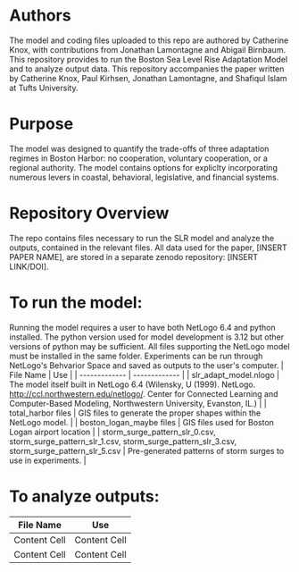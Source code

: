 # Authors
The model and coding files uploaded to this repo are authored by Catherine Knox, with contributions from Jonathan Lamontagne and Abigail Birnbaum. This repository provides to run the Boston Sea Level Rise Adaptation Model and to analyze output data. This repository accompanies the paper written by Catherine Knox, Paul Kirhsen, Jonathan Lamontagne, and Shafiqul Islam at Tufts University. 

# Purpose
The model was designed to quantify the trade-offs of three adaptation regimes in Boston Harbor: no cooperation, voluntary cooperation, or a regional authority. The model contains options for expliclty incorporating numerous levers in coastal, behavioral, legislative, and financial systems.

# Repository Overview
The repo contains files necessary to run the SLR model and analyze the outputs, contained in the relevant files. All data used for the paper, [INSERT PAPER NAME], are stored in a separate zenodo repository: [INSERT LINK/DOI].

# To run the model:
Running the model requires a user to have both NetLogo 6.4 and python installed. The python version used for model development is 3.12 but other versions of python may be sufficient. All files supporting the NetLogo model must be installed in the same folder. Experiments can be run through NetLogo's Behvarior Space and saved as outputs to the user's computer.
| File Name  | Use |
| ------------- | ------------- |
| slr_adapt_model.nlogo  | The model itself built in NetLogo 6.4 (Wilensky, U (1999). NetLogo. http://ccl.northwestern.edu/netlogo/. Center for Connected Learning and Computer-Based Modeling, Northwestern University, Evanston, IL.)  |
| total_harbor files  | GIS files to generate the proper shapes within the NetLogo model.  |
| boston_logan_maybe files  | GIS files used for Boston Logan airport location  |
| storm_surge_pattern_slr_0.csv, storm_surge_pattern_slr_1.csv, storm_surge_pattern_slr_3.csv, storm_surge_pattern_slr_5.csv  | Pre-generated patterns of storm surges to use in experiments.  |


# To analyze outputs:
| File Name  | Use |
| ------------- | ------------- |
| Content Cell  | Content Cell  |
| Content Cell  | Content Cell  |
